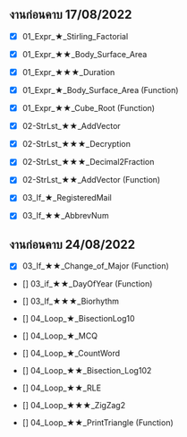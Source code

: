 ## งานก่อนคาบ 17/08/2022

- [x] 01_Expr_★_Stirling_Factorial
- [x] 01_Expr_★★_Body_Surface_Area
- [x] 01_Expr_★★★_Duration
- [x] 01_Expr_★_Body_Surface_Area (Function)
- [x] 01_Expr_★★_Cube_Root (Function)

- [x] 02-StrLst_★★_AddVector
- [x] 02-StrLst_★★★_Decryption
- [x] 02-StrLst_★★★_Decimal2Fraction
- [x] 02-StrLst_★★_AddVector (Function)

- [x] 03_If_★_RegisteredMail
- [x] 03_If_★★_AbbrevNum

## งานก่อนคาบ 24/08/2022

- [x] 03_If_★★_Change_of_Major (Function)
- [] 03_if_★★_DayOfYear (Function)
- [] 03_If_★★★_Biorhythm

- [] 04_Loop_★_BisectionLog10
- [] 04_Loop_★_MCQ
- [] 04_Loop_★_CountWord
- [] 04_Loop_★★_Bisection_Log102
- [] 04_Loop_★★_RLE
- [] 04_Loop_★★★_ZigZag2
- [] 04_Loop_★★_PrintTriangle (Function)
